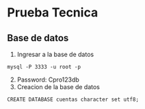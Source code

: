 # Prueba Tecnica
## Base de datos
1. Ingresar a la base de datos
```
mysql -P 3333 -u root -p
```
2. Password: Cpro123db
3. Creacion de la base de datos
```
CREATE DATABASE cuentas character set utf8;
```

